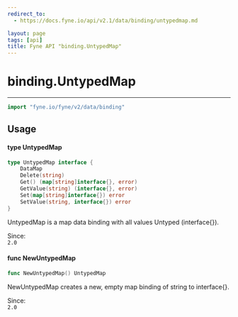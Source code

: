 ```yaml
---
redirect_to:
  - https://docs.fyne.io/api/v2.1/data/binding/untypedmap.md

layout: page
tags: [api]
title: Fyne API "binding.UntypedMap"
---
```



# binding.UntypedMap
---
```go
import "fyne.io/fyne/v2/data/binding"
```

## Usage

#### type UntypedMap

```go
type UntypedMap interface {
	DataMap
	Delete(string)
	Get() (map[string]interface{}, error)
	GetValue(string) (interface{}, error)
	Set(map[string]interface{}) error
	SetValue(string, interface{}) error
}
```

UntypedMap is a map data binding with all values Untyped (interface{}).


<div class="since">Since: <code>
2.0</code></div>

#### func  NewUntypedMap

```go
func NewUntypedMap() UntypedMap
```
NewUntypedMap creates a new, empty map binding of string to interface{}.


<div class="since">Since: <code>
2.0</code></div>
